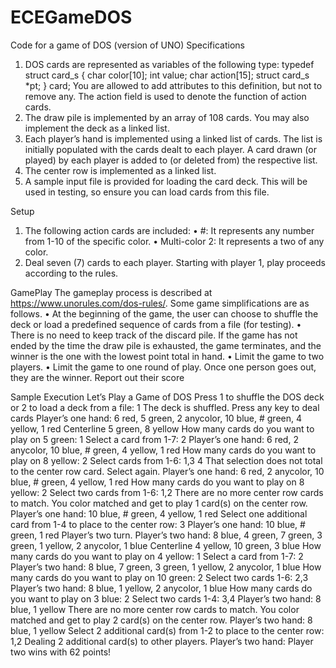 # ECEGameDOS
Code for a game of DOS (version of UNO)
Specifications
1. DOS cards are represented as variables of the following type:
typedef struct card_s { 
char color[10]; 
int value;
char action[15];
struct card_s *pt;
} card;
You are allowed to add attributes to this definition, but not to remove any. The action field is used to 
denote the function of action cards.
2. The draw pile is implemented by an array of 108 cards. You may also implement the deck as a linked
list.
3. Each player’s hand is implemented using a linked list of cards. The list is initially populated with 
the cards dealt to each player. A card drawn (or played) by each player is added to (or deleted from) 
the respective list.
4. The center row is implemented as a linked list.
5. A sample input file is provided for loading the card deck. This will be used in testing, so ensure you can load 
cards from this file.


Setup
1. The following action cards are included:
• #: It represents any number from 1-10 of the specific color.
• Multi-color 2: It represents a two of any color.
2. Deal seven (7) cards to each player. Starting with player 1, play proceeds according to the rules.

   
GamePlay
The gameplay process is described at https://www.unorules.com/dos-rules/. Some game 
simplifications are as follows.
• At the beginning of the game, the user can choose to shuffle the deck or load a predefined sequence of 
cards from a file (for testing).
• There is no need to keep track of the discard pile. If the game has not ended by the time the draw pile 
is exhausted, the game terminates, and the winner is the one with the lowest point total in hand.
• Limit the game to two players.
• Limit the game to one round of play. Once one person goes out, they are the winner. Report out their 
score

Sample Execution
Let’s Play a Game of DOS
Press 1 to shuffle the DOS deck or 2 to load a deck from a file: 1 
The deck is shuffled. Press any key to deal cards
Player’s one hand: 6 red, 5 green, 2 anycolor, 10 blue, # green, 4 yellow, 1 red
Centerline 5 green, 8 yellow
How many cards do you want to play on 5 green: 1 
Select a card from 1-7: 2
Player’s one hand: 6 red, 2 anycolor, 10 blue, # green, 4 yellow, 1 red 
How many cards do you want to play on 8 yellow: 2
Select cards from 1-6: 1,3
4
That selection does not total to the center row card. Select again.
Player’s one hand: 6 red, 2 anycolor, 10 blue, # green, 4 yellow, 1 red 
How many cards do you want to play on 8 yellow: 2
Select two cards from 1-6: 1,2
There are no more center row cards to match.
You color matched and get to play 1 card(s) on the center row.
Player’s one hand: 10 blue, # green, 4 yellow, 1 red 
Select one additional card from 1-4 to place to the center row: 3 
Player’s one hand: 10 blue, # green, 1 red
Player’s two turn.
Player’s two hand: 8 blue, 4 green, 7 green, 3 green, 1 yellow, 2 anycolor, 1 blue
Centerline 4 yellow, 10 green, 3 blue
How many cards do you want to play on 4 yellow: 1
Select a card from 1-7: 2
Player’s two hand: 8 blue, 7 green, 3 green, 1 yellow, 2 anycolor, 1 blue
How many cards do you want to play on 10 green: 2
Select two cards 1-6: 2,3
Player’s two hand: 8 blue, 1 yellow, 2 anycolor, 1 blue
How many cards do you want to play on 3 blue: 2
Select two cards 1-4: 3,4
Player’s two hand: 8 blue, 1 yellow
There are no more center row cards to match.
You color matched and get to play 2 card(s) on the center row.
Player’s two hand: 8 blue, 1 yellow
Select 2 additional card(s) from 1-2 to place to the center row: 1,2 
Dealing 2 additional card(s) to other players.
Player’s two hand: 
Player two wins with 62 points!
